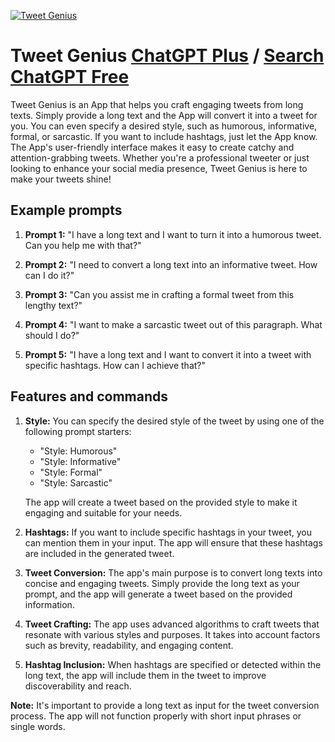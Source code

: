 
[![Tweet Genius](https://files.oaiusercontent.com/file-fnjOrzQWONeC1lu89avsI8lx?se=2123-10-18T10%3A24%3A30Z&sp=r&sv=2021-08-06&sr=b&rscc=max-age%3D31536000%2C%20immutable&rscd=attachment%3B%20filename%3Dff6d8245-82a7-40ab-a6c9-4e737a266446.png&sig=Ry7FS2aR4OULUh96Vo6CLHAG/PoWHDCRdbkydaO7D58%3D)](https://chat.openai.com/g/g-DGCkrvWrk-tweet-genius)

# Tweet Genius [ChatGPT Plus](https://chat.openai.com/g/g-DGCkrvWrk-tweet-genius) / [Search ChatGPT Free](https://gptcall.net/index.html#/?search=Tweet%20Genius)

Tweet Genius is an App that helps you craft engaging tweets from long texts. Simply provide a long text and the App will convert it into a tweet for you. You can even specify a desired style, such as humorous, informative, formal, or sarcastic. If you want to include hashtags, just let the App know. The App's user-friendly interface makes it easy to create catchy and attention-grabbing tweets. Whether you're a professional tweeter or just looking to enhance your social media presence, Tweet Genius is here to make your tweets shine!

## Example prompts

1. **Prompt 1:** "I have a long text and I want to turn it into a humorous tweet. Can you help me with that?"

2. **Prompt 2:** "I need to convert a long text into an informative tweet. How can I do it?"

3. **Prompt 3:** "Can you assist me in crafting a formal tweet from this lengthy text?"

4. **Prompt 4:** "I want to make a sarcastic tweet out of this paragraph. What should I do?"

5. **Prompt 5:** "I have a long text and I want to convert it into a tweet with specific hashtags. How can I achieve that?"

## Features and commands

1. **Style:** You can specify the desired style of the tweet by using one of the following prompt starters:
   - "Style: Humorous"
   - "Style: Informative"
   - "Style: Formal"
   - "Style: Sarcastic"

   The app will create a tweet based on the provided style to make it engaging and suitable for your needs.

2. **Hashtags:** If you want to include specific hashtags in your tweet, you can mention them in your input. The app will ensure that these hashtags are included in the generated tweet.

3. **Tweet Conversion:** The app's main purpose is to convert long texts into concise and engaging tweets. Simply provide the long text as your prompt, and the app will generate a tweet based on the provided information.

4. **Tweet Crafting:** The app uses advanced algorithms to craft tweets that resonate with various styles and purposes. It takes into account factors such as brevity, readability, and engaging content.

5. **Hashtag Inclusion:** When hashtags are specified or detected within the long text, the app will include them in the tweet to improve discoverability and reach.

**Note:** It's important to provide a long text as input for the tweet conversion process. The app will not function properly with short input phrases or single words.


